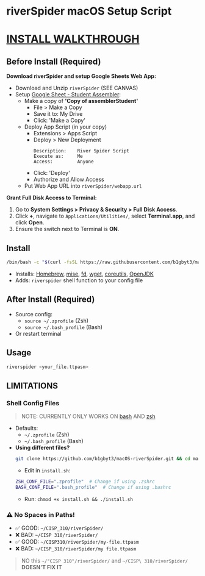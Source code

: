 # riverSpider macOS Setup Script

# [INSTALL WALKTHROUGH](https://youtu.be/wYY27ob8vMY)

## Before Install (Required)
**Download riverSpider and setup Google Sheets Web App:**
* Download and Unzip `riverSpider` (SEE CANVAS)
* Setup [Google Sheet - Student Assembler](https://drive.google.com/drive/folders/0BxsMACqxAFNwR1pCb2pPeE5Wb1E?resourcekey=0-fb_u058vHLwLSyiSaBKPoQ):
   * Make a copy of **'Copy of assemblerStudent'**
     * File > Make a Copy
     * Save it to: My Drive
     * Click: 'Make a Copy' 
   * Deploy App Script (in your copy)
     * Extensions > Apps Script
     * Deploy > New Deployment
       ```
       Description:    River Spider Script
       Execute as:     Me
       Access:         Anyone
       ```
     * Click: 'Deploy'
     * Authorize and Allow Access
   * Put Web App URL into `riverSpider/webapp.url`
     
**Grant Full Disk Access to Terminal:**

1.  Go to **System Settings > Privacy & Security > Full Disk Access**.
2.  Click **+**, navigate to `Applications/Utilities/`, select **Terminal.app**, and click **Open**.
3.  Ensure the switch next to Terminal is **ON**.
## Install
```bash
/bin/bash -c "$(curl -fsSL https://raw.githubusercontent.com/b1gbyt3/macOS-riverSpider/HEAD/install.sh)"
```

* Installs: [Homebrew](https://brew.sh), [mise](https://github.com/jdx/mise?tab=readme-ov-file#what-is-it), [fd](https://github.com/sharkdp/fd?tab=readme-ov-file#fd), [wget](https://www.gnu.org/software/wget/), [coreutils](https://www.gnu.org/software/coreutils/), [OpenJDK](https://openjdk.org)
* Adds: `riverspider` shell function to your config file

## After Install (Required)
* Source config:
  * `source ~/.zprofile` (Zsh)
  * `source ~/.bash_profile` (Bash)
* Or restart terminal

## Usage
```bash
riverspider <your_file.ttpasm>
```


## LIMITATIONS
### Shell Config Files
> NOTE: CURRENTLY ONLY WORKS ON [bash](https://en.wikipedia.org/wiki/Bash_(Unix_shell)) AND [zsh](https://en.wikipedia.org/wiki/Z_shell)
* Defaults:
  *  `~/.zprofile` (Zsh)
  *  `~/.bash_profile` (Bash)
* **Using different files?**
  ```bash
  git clone https://github.com/b1gbyt3/macOS-riverSpider.git && cd macOS-riverSpider
  ```
  * Edit in `install.sh`:
  ```bash
  ZSH_CONF_FILE=".zprofile"  # Change if using .zshrc
  BASH_CONF_FILE=".bash_profile"  # Change if using .bashrc
  ```
  * Run: `chmod +x install.sh && ./install.sh`

### ⚠️ No Spaces in Paths!
* ✅ GOOD: `~/CISP_310/riverSpider/`
* ❌ BAD: `~/CISP 310/riverSpider/`
* ✅ GOOD: `~/CISP310/riverSpider/my-file.ttpasm`
* ❌ BAD: `~/CISP_310/riverSpider/my file.ttpasm`
> NO this `~/"CISP 310"/riverSpider/` and `~/CISP\ 310/riverSpider/` **DOESN'T FIX IT**

